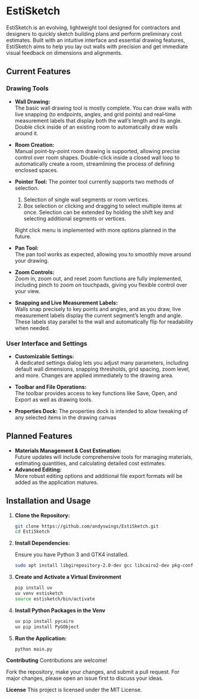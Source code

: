 # EstiSketch

EstiSketch is an evolving, lightweight tool designed for contractors and designers to quickly sketch building plans and perform preliminary cost estimates. Built with an intuitive interface and essential drawing features, EstiSketch aims to help you lay out walls with precision and get immediate visual feedback on dimensions and alignments.

## Current Features

### Drawing Tools
- **Wall Drawing:**  
  The basic wall drawing tool is mostly complete. You can draw walls with live snapping (to endpoints, angles, and grid points) and real‑time measurement labels that display both the wall’s length and its angle. Double click inside of an existing room to automatically draw walls around it.

- **Room Creation:**  
  Manual point-by-point room drawing is supported, allowing precise control over room shapes.
  Double-click inside a closed wall loop to automatically create a room, streamlining the process of defining enclosed spaces.

- **Pointer Tool:**
  The pointer tool currently supports two methods of selection. 
    1. Selection of single wall segments or room vertices. 
    2. Box selection or clicking and dragging to select multiple items at once.
  Selection can be extended by holding the shift key and selecting additional segments or vertices. 

  Right click menu is implemented with more options planned in the future.

- **Pan Tool:**  
  The pan tool works as expected, allowing you to smoothly move around your drawing.

- **Zoom Controls:**  
  Zoom in, zoom out, and reset zoom functions are fully implemented, including pinch to zoom on touchpads, giving you flexible control over your view.

- **Snapping and Live Measurement Labels:**  
  Walls snap precisely to key points and angles, and as you draw, live measurement labels display the current segment’s length and angle. These labels stay parallel to the wall and automatically flip for readability when needed.

### User Interface and Settings
- **Customizable Settings:**  
  A dedicated settings dialog lets you adjust many parameters, including default wall dimensions, snapping thresholds, grid spacing, zoom level, and more. Changes are applied immediately to the drawing area.
- **Toolbar and File Operations:**  
  The toolbar provides access to key functions like Save, Open, and Export as well as drawing tools.

- **Properties Dock:**
  The properties dock is intended to allow tweaking of any selected items in the drawing canvas

## Planned Features

- **Materials Management & Cost Estimation:**  
  Future updates will include comprehensive tools for managing materials, estimating quantities, and calculating detailed cost estimates.
- **Advanced Editing:**  
  More robust editing options and additional file export formats will be added as the application matures.

## Installation and Usage

1. **Clone the Repository:**

   ```bash
   git clone https://github.com/andyswings/EstiSketch.git
   cd EstiSketch
   ```

2. **Install Dependencies:**

    Ensure you have Python 3 and GTK4 installed.

    ```bash
    sudo apt install libgirepository-2.0-dev gcc libcairo2-dev pkg-config python3-dev gir1.2-gtk-4.0 python3-pip
    ```


3. **Create and Activate a Virtual Environment**
  
    ```bash
    pip install uv
    uv venv estisketch
    source estisketch/bin/activate
    ```

4. **Install Python Packages in the Venv**

    ```bash
    uv pip install pycairo
    uv pip install PyGObject
    ```

5. **Run the Application:**

    ```bash
    python main.py
    ```

**Contributing**
Contributions are welcome!

Fork the repository, make your changes, and submit a pull request.
For major changes, please open an issue first to discuss your ideas.


**License**
This project is licensed under the MIT License.